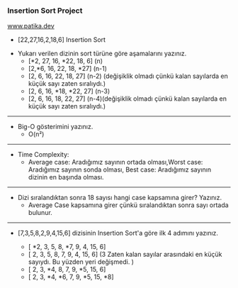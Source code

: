 ### Insertion Sort Project
www.patika.dev
   - [22,27,16,2,18,6] Insertion Sort
 * Yukarı verilen dizinin sort türüne göre aşamalarını yazınız.
   - [*2, 27, 16, *22, 18, 6] (n)
   - [2,*6, 16, 22, 18, *27] (n-1)
   - [2, 6, 16, 22, 18, 27] (n-2) (değişiklik olmadı çünkü kalan sayılarda en küçük sayı zaten sıralıydı.)
   - [2, 6, 16, *18, *22, 27] (n-3)
   - [2, 6, 16, 18, 22, 27] (n-4)(değişiklik olmadı çünkü kalan sayılarda en küçük sayı zaten sıralıydı.)
---
 * Big-O gösterimini yazınız. 
     - O(n²)
---
 * Time Complexity: 
    - Average case: Aradığımız sayının ortada olması,Worst case: Aradığımız sayının sonda olması, Best case: Aradığımız sayının dizinin en başında olması.
---
* Dizi sıralandıktan sonra 18 sayısı hangi case kapsamına girer? Yazınız.
   - Average Case kapsamına girer çünkü sıralandıktan sonra sayı ortada bulunur.

---
* [7,3,5,8,2,9,4,15,6] dizisinin Insertion Sort'a göre ilk 4 adımını yazınız.

  - [ *2, 3, 5, 8, *7, 9, 4, 15, 6]
  - [ 2, 3, 5, 8, 7, 9, 4, 15, 6] (3 Zaten kalan sayılar arasındaki en küçük sayıydı. Bu yüzden yeri değişmedi. )
  - [ 2, 3, *4, 8, 7, 9, *5, 15, 6]
  - [ 2, 3, *4, *6, 7, 9, *5, 15, *8]
